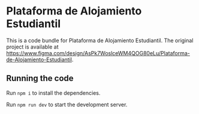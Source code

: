 
  # Plataforma de Alojamiento Estudiantil

  This is a code bundle for Plataforma de Alojamiento Estudiantil. The original project is available at https://www.figma.com/design/AsPk7WoslceWM4QOG80eLu/Plataforma-de-Alojamiento-Estudiantil.

  ## Running the code

  Run `npm i` to install the dependencies.

  Run `npm run dev` to start the development server.
  